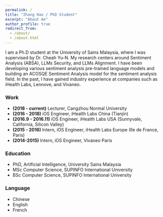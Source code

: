 ```yaml
---
permalink: /
title: "Zhang Hao / PhD Student"
excerpt: "About me"
author_profile: true
redirect_from: 
  - /about/
  - /about.html
---
```

I am a Ph.D student at the University of Sains Malaysia, where I was supervised by Dr. Cheah Yu-N. My research centers around Sentiment Analysis (ABSA), LLMs Security, and LLMs Alignment. I have been developing various sentiment analysis pre-trained language models and building an ACOSQE Sentiment Analysis model for the sentiment analysis field. In the past, I have gained industry experience at companies such as iHealth Labs, Lennove, and Vivaneo.

### Work
 - **(2018 - current)** Lecturer, Cangzhou Normal University
 - **(2016 - 2018)** iOS Engineer, iHealth Labs China (Tianjin)
 - **(2016.9 - 2016.11)** iOS Engineer, iHealth Labs USA (Sunnyvale, California, Silicon Valley)
 - **(2015 - 2016)** Intern, iOS Engineer, iHealth Labs Europe (Ile de France, Paris)
 - **(2014-2015)** Intern, iOS Engineer, Vivaneo Paris

### Education
 - PhD, Artificial Intelligence, University Sains Malaysia
 - MSc Computer Science, SUPINFO International University
 - BSc Computer Science, SUPINFO International University

### Language
 - Chinese
 - English
 - French
